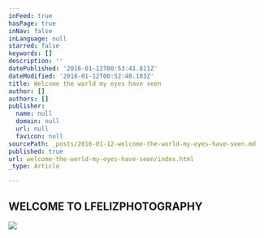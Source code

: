 ```yaml
---
inFeed: true
hasPage: true
inNav: false
inLanguage: null
starred: false
keywords: []
description: ''
datePublished: '2016-01-12T00:53:41.811Z'
dateModified: '2016-01-12T00:52:48.183Z'
title: Welcome the world my eyes have seen
author: []
authors: []
publisher:
  name: null
  domain: null
  url: null
  favicon: null
sourcePath: _posts/2016-01-12-welcome-the-world-my-eyes-have-seen.md
published: true
url: welcome-the-world-my-eyes-have-seen/index.html
_type: Article

---
```

## WELCOME TO LFELIZPHOTOGRAPHY
![](https://the-grid-user-content.s3-us-west-2.amazonaws.com/175a86a0-384b-402c-9620-4029ac49725e.jpg)